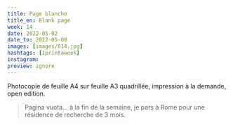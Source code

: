 ```yaml
---
title: Page blanche 
title_en: Blank page
week: 14
date: 2022-05-02
date_to: 2022-05-08
images: [images/014.jpg]
hashtags: [1printaweek]
instagram: 
preview: ignore
---
```




Photocopie de feuille A4 sur feuille A3 quadrillée, impression à la demande, open edition.

> Pagina vuota... à la fin de la semaine, je pars à Rome pour une résidence de recherche de 3 mois.


